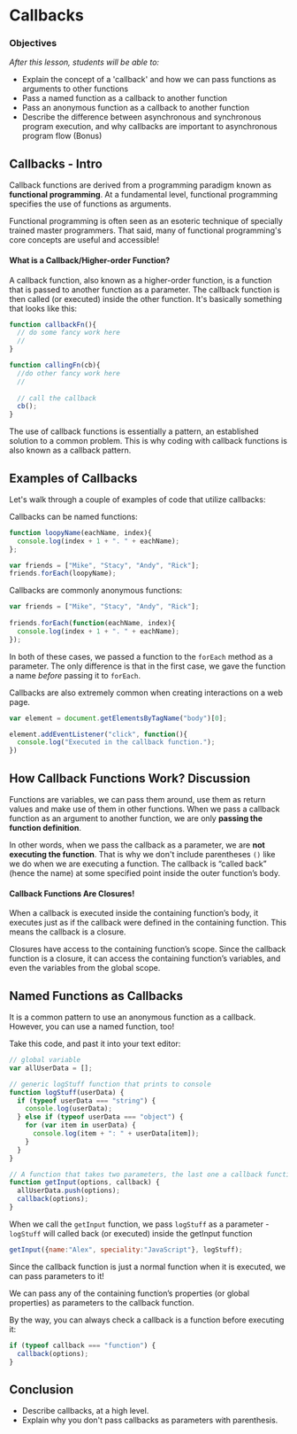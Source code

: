 # Callbacks

### Objectives
*After this lesson, students will be able to:*

- Explain the concept of a 'callback' and how we can pass functions as arguments to other functions
- Pass a named function as a callback to another function
- Pass an anonymous function as a callback to another function
- Describe the difference between asynchronous and synchronous program execution, and why callbacks are important to asynchronous program flow (Bonus)


## Callbacks - Intro

Callback functions are derived from a programming paradigm known as **functional programming**. At a fundamental level, functional programming specifies the use of functions as arguments. 

Functional programming is often seen as an esoteric technique of specially trained master programmers. That said, many of functional programming's core concepts are useful and accessible!

#### What is a Callback/Higher-order Function?

A callback function, also known as a higher-order function, is a function that is passed to another function as a parameter. The callback function is then called (or executed) inside the other function. It's basically something that looks like this:

```js
function callbackFn(){
  // do some fancy work here
  //
}

function callingFn(cb){
  //do other fancy work here
  //
  
  // call the callback
  cb();
}
```

The use of callback functions is essentially a pattern, an established solution to a common problem. This is why coding with callback functions is also known as a callback pattern.

## Examples of Callbacks

Let's walk through a couple of examples of code that utilize callbacks:

Callbacks can be named functions:
```javascript
function loopyName(eachName, index){
  console.log(index + 1 + ". " + eachName);
};

var friends = ["Mike", "Stacy", "Andy", "Rick"];
friends.forEach(loopyName);
```

Callbacks are commonly anonymous functions:
```javascript
var friends = ["Mike", "Stacy", "Andy", "Rick"];
​
friends.forEach(function(eachName, index){
  console.log(index + 1 + ". " + eachName);
});
```

In both of these cases, we passed a function to the `forEach` method as a parameter. The only difference is that in the first case, we gave the function a name *before* passing it to `forEach`.

Callbacks are also extremely common when creating interactions on a web page.
```javascript
var element = document.getElementsByTagName("body")[0];

element.addEventListener("click", function(){
  console.log("Executed in the callback function.");
})
```

## How Callback Functions Work? Discussion

Functions are variables, we can pass them around, use them as return values and make use of them in other functions.  When we pass a callback function as an argument to another function, we are only **passing the function definition**.

In other words, when we pass the callback as a parameter, we are **not executing the function**. That is why we don't include parentheses `()` like we do when we are executing a function. The callback is “called back” (hence the name) at some specified point inside the outer function’s body.

#### Callback Functions Are Closures!

When a callback is executed inside the containing function’s body, it executes just as if the callback were defined in the containing function. This means the callback is a closure.

Closures have access to the containing function’s scope. Since the callback function is a closure, it can access the containing function’s variables, and even the variables from the global scope.


## Named Functions as Callbacks

It is a common pattern to use an anonymous function as a callback. However, you can use a named function, too!

Take this code, and past it into your text editor:

```javascript
// global variable
var allUserData = [];

// generic logStuff function that prints to console
function logStuff(userData) {
  if (typeof userData === "string") {
    console.log(userData);
  } else if (typeof userData === "object") {
    for (var item in userData) {
      console.log(item + ": " + userData[item]);
    }
  }
}

// A function that takes two parameters, the last one a callback function
function getInput(options, callback) {
  allUserData.push(options);
  callback(options);
}
```


When we call the `getInput` function, we pass `logStuff` as a parameter - `logStuff` will called back (or executed) inside the getInput function

```javascript
getInput({name:"Alex", speciality:"JavaScript"}, logStuff);
```


Since the callback function is just a normal function when it is executed, we can pass parameters to it!

We can pass any of the containing function’s properties (or global properties) as parameters to the callback function.

By the way, you can always check a callback is a function before executing it:

```javascript
if (typeof callback === "function") {
  callback(options);
}
```



## Conclusion
- Describe callbacks, at a high level.
- Explain why you don't pass callbacks as parameters with parenthesis.
